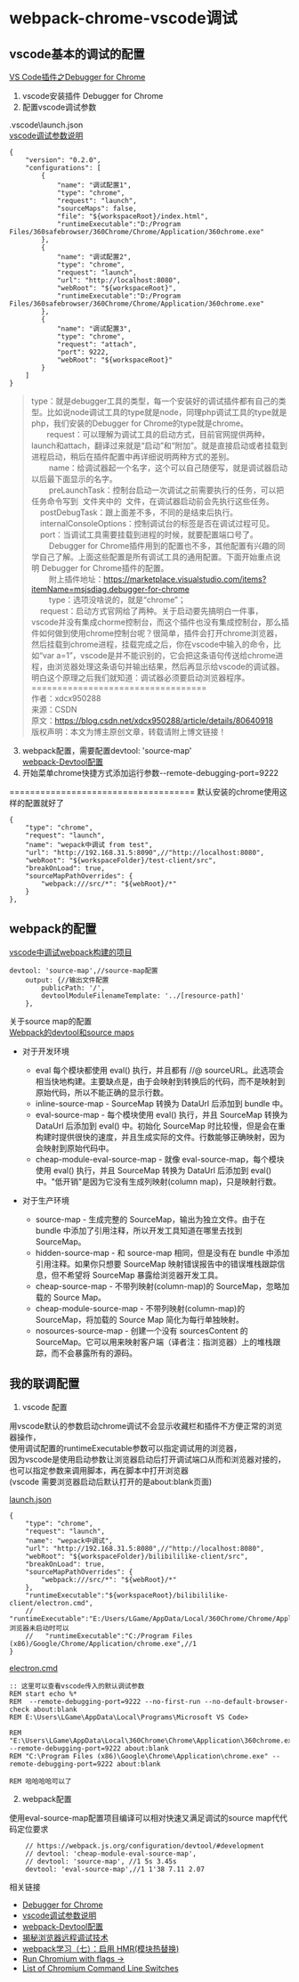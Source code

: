 # webpack-chrome-vscode调试
## vscode基本的调试的配置
[VS Code插件之Debugger for Chrome](https://blog.csdn.net/xdcx950288/article/details/80640918)

1. vscode安装插件 Debugger for Chrome
2. 配置vscode调试参数


.vscode\launch.json  
[vscode调试参数说明](https://go.microsoft.com/fwlink/?linkid=830387)

```
{
    "version": "0.2.0",
    "configurations": [
        {
            "name": "调试配置1",
            "type": "chrome",
            "request": "launch",
            "sourceMaps": false,
            "file": "${workspaceRoot}/index.html",
            "runtimeExecutable":"D:/Program Files/360safebrowser/360Chrome/Chrome/Application/360chrome.exe"
        },
        {
            "name": "调试配置2",
            "type": "chrome",
            "request": "launch",
            "url": "http://localhost:8080",
            "webRoot": "${workspaceRoot}",
            "runtimeExecutable":"D:/Program Files/360safebrowser/360Chrome/Chrome/Application/360chrome.exe"      
        }, 
        { 
            "name": "调试配置3",
            "type": "chrome",
            "request": "attach", 
            "port": 9222,
            "webRoot": "${workspaceRoot}" 
        }
    ]
}

```

>type：就是debugger工具的类型，每一个安装好的调试插件都有自己的类型。比如说node调试工具的type就是node，同理php调试工具的type就是php，我们安装的Debugger for Chrome的type就是chrome。  
       request：可以理解为调试工具的启动方式，目前官网提供两种，launch和attach，翻译过来就是“启动”和“附加”。就是直接启动或者挂载到进程启动，稍后在插件配置中再详细说明两种方式的差别。  
        name：给调试器起一个名字，这个可以自己随便写，就是调试器启动以后最下面显示的名字。  
        preLaunchTask：控制台启动一次调试之前需要执行的任务，可以把任务命令写到  文件夹中的  文件，在调试器启动前会先执行这些任务。  
    postDebugTask：跟上面差不多，不同的是结束后执行。  
    internalConsoleOptions：控制调试台的标签是否在调试过程可见。  
    port：当调试工具需要挂载到进程的时候，就要配置端口号了。  
        Debugger for Chrome插件用到的配置也不多，其他配置有兴趣的同学自己了解。上面这些配置是所有调试工具的通用配置。下面开始重点说明 Debugger for Chrome插件的配置。  
        附上插件地址：https://marketplace.visualstudio.com/items?itemName=msjsdiag.debugger-for-chrome  
        type：选项没啥说的，就是“chrome”；  
    request：启动方式官网给了两种。关于启动要先搞明白一件事，vscode并没有集成chorme控制台，而这个插件也没有集成控制台，那么插件如何做到使用chrome控制台呢？很简单，插件会打开chrome浏览器，然后挂载到chrome进程，挂载完成之后，你在vscode中输入的命令，比如“var a=1”，vscode是并不能识别的，它会把这条语句传送给chrome进程，由浏览器处理这条语句并输出结果，然后再显示给vscode的调试器。明白这个原理之后我们就知道：调试器必须要启动浏览器程序。  
==================================  
作者：xdcx950288  
来源：CSDN  
原文：https://blog.csdn.net/xdcx950288/article/details/80640918  
版权声明：本文为博主原创文章，转载请附上博文链接！  

3. webpack配置，需要配置devtool: 'source-map'  
 [webpack-Devtool配置](https://webpack.js.org/configuration/devtool/#development)
4. 开始菜单chrome快捷方式添加运行参数--remote-debugging-port=9222


====================================
默认安装的chrome使用这样的配置就好了

```
{
    "type": "chrome",
    "request": "launch",
    "name": "wepack中调试 from test",
    "url": "http://192.168.31.5:8090",//"http://localhost:8080",
    "webRoot": "${workspaceFolder}/test-client/src",
    "breakOnLoad": true,
    "sourceMapPathOverrides": {
        "webpack:///src/*": "${webRoot}/*"
    }
},
```

## webpack的配置

[vscode中调试webpack构建的项目](https://blog.csdn.net/weixin_43374193/article/details/85607018)

```
devtool: 'source-map',//source-map配置
	output: {//输出文件配置
		publicPath: '/',
		devtoolModuleFilenameTemplate: '../[resource-path]'
	},
```

关于source map的配置  
[Webpack的devtool和source maps](https://www.cnblogs.com/chris-oil/p/8856020.html)

- 对于开发环境
  - eval 每个模块都使用 eval() 执行，并且都有 //@ sourceURL。此选项会相当快地构建。主要缺点是，由于会映射到转换后的代码，而不是映射到原始代码，所以不能正确的显示行数。
  - inline-source-map - SourceMap 转换为 DataUrl 后添加到 bundle 中。
  - eval-source-map - 每个模块使用 eval() 执行，并且 SourceMap 转换为 DataUrl 后添加到 eval() 中。初始化 SourceMap 时比较慢，但是会在重构建时提供很快的速度，并且生成实际的文件。行数能够正确映射，因为会映射到原始代码中。
  - cheap-module-eval-source-map - 就像 eval-source-map，每个模块使用 eval() 执行，并且 SourceMap 转换为 DataUrl 后添加到 eval() 中。"低开销"是因为它没有生成列映射(column map)，只是映射行数。

- 对于生产环境
  - source-map - 生成完整的 SourceMap，输出为独立文件。由于在 bundle 中添加了引用注释，所以开发工具知道在哪里去找到 SourceMap。
  - hidden-source-map - 和 source-map 相同，但是没有在 bundle 中添加引用注释。如果你只想要 SourceMap 映射错误报告中的错误堆栈跟踪信息，但不希望将 SourceMap 暴露给浏览器开发工具。
  - cheap-source-map - 不带列映射(column-map)的 SourceMap，忽略加载的 Source Map。
  - cheap-module-source-map - 不带列映射(column-map)的 SourceMap，将加载的 Source Map 简化为每行单独映射。
  - nosources-source-map - 创建一个没有 sourcesContent 的 SourceMap。它可以用来映射客户端（译者注：指浏览器）上的堆栈跟踪，而不会暴露所有的源码。

## 我的联调配置
1. vscode 配置

用vscode默认的参数启动chrome调试不会显示收藏栏和插件不方便正常的浏览器操作，  
使用调试配置的runtimeExecutable参数可以指定调试用的浏览器，  
因为vscode是使用启动参数让浏览器启动后打开调试端口从而和浏览器对接的，也可以指定参数来调用脚本，再在脚本中打开浏览器  
(vscode 需要浏览器启动后默认打开的是about:blank页面)

[launch.json](https://github.com/thetime50/Bilebilelike/blob/master/.vscode/launch.json)
```
{
    "type": "chrome",
    "request": "launch",
    "name": "wepack中调试",
    "url": "http://192.168.31.5:8080",//"http://localhost:8080",
    "webRoot": "${workspaceFolder}/bilibililike-client/src",
    "breakOnLoad": true,
    "sourceMapPathOverrides": {
        "webpack:///src/*": "${webRoot}/*"
    },
    "runtimeExecutable":"${workspaceRoot}/bilibililike-client/electron.cmd",
    //  "runtimeExecutable":"E:/Users/LGame/AppData/Local/360Chrome/Chrome/Application360chrome.exe",//浏览器未启动时可以	 
    //   "runtimeExecutable":"C:/Program Files (x86)/Google/Chrome/Application/chrome.exe",//1
}
```

[electron.cmd](https://github.com/thetime50/Bilebilelike/blob/master/bilibililike-client/electron.cmd)
```
:: 这里可以查看vscode传入的默认调试参数
REM start echo %*
REM  --remote-debugging-port=9222 --no-first-run --no-default-browser-check about:blank
REM E:\Users\LGame\AppData\Local\Programs\Microsoft VS Code>

REM "E:\Users\LGame\AppData\Local\360Chrome\Chrome\Application\360chrome.exe" --remote-debugging-port=9222 about:blank
REM "C:\Program Files (x86)\Google\Chrome\Application\chrome.exe" --remote-debugging-port=9222 about:blank

REM 哈哈哈哈可以了
```

2. webpack配置

使用eval-source-map配置项目编译可以相对快速又满足调试的source map代代码定位要求
```
    // https://webpack.js.org/configuration/devtool/#development
    // devtool: 'cheap-module-eval-source-map',
    // devtool: 'source-map', //1 5s 3.45s
    devtool: 'eval-source-map',//1 1'38 7.11 2.07
```



相关链接
- [Debugger for Chrome](https://marketplace.visualstudio.com/items?itemName=msjsdiag.debugger-for-chrome)
- [vscode调试参数说明](https://go.microsoft.com/fwlink/?linkid=830387)
- [webpack-Devtool配置](https://webpack.js.org/configuration/devtool/#development)
- [揭秘浏览器远程调试技术](http://taobaofed.org/blog/2016/10/19/chrome-remote-debugging-technics/)
- [webpack学习（七）：启用 HMR(模块热替换)](https://blog.csdn.net/qq593249106/article/details/84928595)
- [Run Chromium with flags ->](http://www.chromium.org/developers/how-tos/run-chromium-with-flags)
- [List of Chromium Command Line Switches](https://peter.sh/experiments/chromium-command-line-switches/)